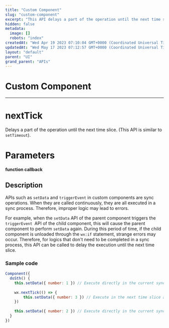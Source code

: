 ```yaml
---
title: "Custom Component"
slug: "custom-component"
excerpt: "This API delays a part of the operation until the next time slice."
hidden: false
metadata: 
  image: []
  robots: "index"
createdAt: "Wed Apr 19 2023 07:10:04 GMT+0000 (Coordinated Universal Time)"
updatedAt: "Wed May 17 2023 07:12:57 GMT+0000 (Coordinated Universal Time)"
layout: "default"
parent: "UI"
grand_parent: "APIs"
---
```

# Custom Component 
*** 
# nextTick

Delays a part of the operation until the next time slice. (This API is similar to `setTimeout`).

# Parameters

**function callback**

## Description

APIs such as `setData` and `triggerEvent` in custom components are sync operations. When they are called continuously, they are all executed in a sync process. Therefore, improper logic may lead to errors.

For example, when the `setData` API of the parent component triggers the `triggerEvent `API of the child component, this will cause the parent component to perform `setData` again. During this period of time, if the child component is unloaded through the `wx:if` statement, strange errors may occur. Therefore, for logics that don't need to be completed in a sync process, this API can be called to delay the execution until the next time slice.

### Sample code

```javascript JavaScript
Component({
  doSth() {
    this.setData({ number: 1 }) // Execute directly in the current sync process
   
    wx.nextTick(() => {
    	this.setData({ number: 3 }) // Execute in the next time slice after the current sync process ends
    })
    
    this.setData({ number: 2 }) // Execute directly in the current sync process
  }
})
```
